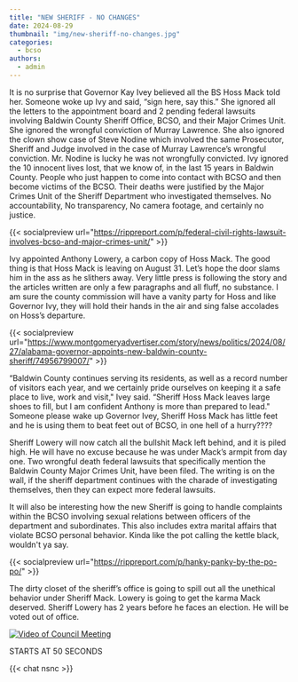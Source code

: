 ```yaml
---
title: "NEW SHERIFF - NO CHANGES"
date: 2024-08-29
thumbnail: "img/new-sheriff-no-changes.jpg"
categories:
  - bcso
authors:
  - admin
---
```


 It is no surprise that Governor Kay Ivey believed all the BS Hoss Mack told her. Someone woke up Ivy and said, “sign here, say this.” She ignored all the letters to the appointment board and 2 pending federal lawsuits involving Baldwin County Sheriff Office, BCSO, and their Major Crimes Unit. She ignored the wrongful conviction of Murray Lawrence. She also ignored the clown show case of Steve Nodine which involved the same Prosecutor, Sheriff and Judge involved in the case of Murray Lawrence’s wrongful conviction. Mr. Nodine is lucky he was not wrongfully convicted. Ivy ignored the 10 innocent lives lost, that we know of, in the last 15 years in Baldwin County. People who just happen to come into contact with BCSO and then become victims of the BCSO. Their deaths were justified by the Major Crimes Unit of the Sheriff Department who investigated themselves. No accountability, No transparency, No camera footage, and certainly no justice.


{{< socialpreview url="https://rippreport.com/p/federal-civil-rights-lawsuit-involves-bcso-and-major-crimes-unit/" >}}


Ivy appointed Anthony Lowery, a carbon copy of Hoss Mack. The good thing is that Hoss Mack is leaving on August 31. Let’s hope the door slams him in the ass as he slithers away. Very little press is following the story and the articles written are only a few paragraphs and all fluff, no substance. I am sure the county commission will have a vanity party for Hoss and like Governor Ivy, they will hold their hands in the air and sing false accolades on Hoss’s departure.


{{< socialpreview url="https://www.montgomeryadvertiser.com/story/news/politics/2024/08/27/alabama-governor-appoints-new-baldwin-county-sheriff/74956799007/" >}}


“Baldwin County continues serving its residents, as well as a record number of visitors each year, and we certainly pride ourselves on keeping it a safe place to live, work and visit," Ivey said. “Sheriff Hoss Mack leaves large shoes to fill, but I am confident Anthony is more than prepared to lead." Someone please wake up Governor Ivey, Sheriff Hoss Mack has little feet and he is using them to beat feet out of BCSO, in one hell of a hurry????


Sheriff Lowery will now catch all the bullshit Mack left behind, and it is piled high. He will have no excuse because he was under Mack’s armpit from day one. Two wrongful death federal lawsuits that specifically mention the Baldwin County Major Crimes Unit, have been filed. The writing is on the wall, if the sheriff department continues with the charade of investigating themselves, then they can expect more federal lawsuits.


It will also be interesting how the new Sheriff is going to handle complaints within the BCSO involving sexual relations between officers of the department and subordinates. This also includes extra marital affairs that violate BCSO personal behavior. Kinda like the pot calling the kettle black, wouldn't ya say.


{{< socialpreview url="https://rippreport.com/p/hanky-panky-by-the-po-po/" >}}


The dirty closet of the sheriff’s office is going to spill out all the unethical behavior under Sheriff Mack. Lowery is going to get the karma Mack deserved. Sheriff Lowery has 2 years before he faces an election. He will be voted out of office.

[![Video of Council Meeting](/img/council_video_cover.jpg 'Video of Council Meeting')](https://drive.google.com/file/d/1nlYglITYpkSln7Liaels3r-SNRqYST8X/view?usp=sharing)

STARTS AT 50 SECONDS

<style>
.cactus-comment:has(.cactus-comment-time[title="Fri Aug 30 00:56:11 2024 UTC"]) {display:none;}
.cactus-comment:has(.cactus-comment-time[title="Wed Sep 18 13:31:26 2024 UTC"]) {opacity: 0.62;order: 15;}
</style>

{{< chat nsnc >}}

